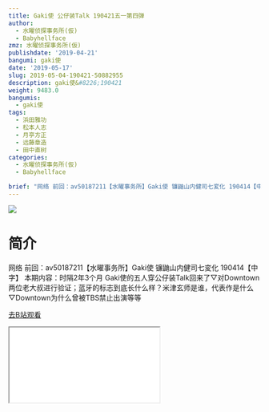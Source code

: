 ```yaml
---
title: Gaki使 公仔装Talk 190421五一第四弹
author:
  - 水曜侦探事务所(仮)
  - Babyhellface
zmz: 水曜侦探事务所(仮)
publishdate: '2019-04-21'
bangumi: gaki使
date: '2019-05-17'
slug: 2019-05-04-190421-50882955
description: gaki使&#8226;190421
weight: 9483.0
bangumis:
  - gaki使
tags:
  - 浜田雅功
  - 松本人志
  - 月亭方正
  - 远藤章造
  - 田中直树
categories:
  - 水曜侦探事务所(仮)
  - Babyhellface

brief: "网络 前回：av50187211【水曜事务所】Gaki使 镰鼬山内健司七変化 190414【中字】 本期内容：时隔2年3个月 Gaki使的五人穿公仔装Talk回来了▽对Downtown两位老大叔进行验证；蓝牙的标志到底长什么样？米津玄师是谁，代表作是什么▽Downtown为什么曾被TBS禁止出演等等"
---
```

![](https://raw.githubusercontent.com/tcgriffith/owaraisite/master/static/tmpimg/1c95e9b0eea66b672792b4b438c9b442be9a801e.jpg.480.jpg)
# 简介  
网络
前回：av50187211【水曜事务所】Gaki使 镰鼬山内健司七変化 190414【中字】
本期内容：时隔2年3个月 Gaki使的五人穿公仔装Talk回来了▽对Downtown两位老大叔进行验证；蓝牙的标志到底长什么样？米津玄师是谁，代表作是什么▽Downtown为什么曾被TBS禁止出演等等  

[去B站观看](https://www.bilibili.com/video/av50882955/)
<div class ="resp-container"><iframe class="testiframe" src="//player.bilibili.com/player.html?aid=50882955"", scrolling="no", allowfullscreen="true" > </iframe></div> 
